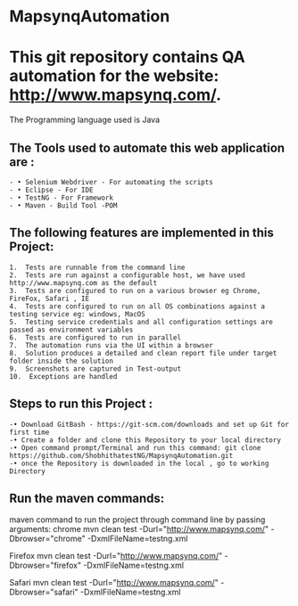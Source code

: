 # MapsynqAutomation
# This git repository contains QA automation for the website: http://www.mapsynq.com/.

The Programming language used is Java 

## The Tools used to automate this web application are :
	- • Selenium Webdriver - For automating the scripts
	- • Eclipse - For IDE
	- • TestNG - For Framework 
	- • Maven - Build Tool -POM

## The following features  are implemented in this Project:
	1.  Tests are runnable from the command line
	2.  Tests are run against a configurable host, we have used http://www.mapsynq.com as the default
	3.  Tests are configured to run on a various browser eg Chrome, FireFox, Safari , IE
	4.  Tests are configured to run on all OS combinations against a testing service eg: windows, MacOS
	5.  Testing service credentials and all configuration settings are passed as environment variables
	6.  Tests are configured to run in parallel
	7.  The automation runs via the UI within a browser
	8.  Solution produces a detailed and clean report file under target folder inside the solution
	9.  Screenshots are captured in Test-output
	10.  Exceptions are handled

## Steps to run this Project :
	-• Download GitBash - https://git-scm.com/downloads and set up Git for first time
	-• Create a folder and clone this Repository to your local directory 
	-• Open command prompt/Terminal and run this command: git clone https://github.com/ShobhithatestNG/MapsynqAutomation.git
	-• once the Repository is downloaded in the local , go to working Directory 

## Run the maven commands:
maven command to run the project through command line by passing arguments:
chrome mvn clean test -Durl="http://www.mapsynq.com/" -Dbrowser="chrome" -DxmlFileName=testng.xml

Firefox mvn clean test -Durl="http://www.mapsynq.com/" -Dbrowser="firefox" -DxmlFileName=testng.xml

Safari mvn clean test -Durl="http://www.mapsynq.com/" -Dbrowser="safari" -DxmlFileName=testng.xml
